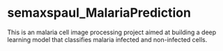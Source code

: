 # semaxspaul_MalariaPrediction
This is an malaria cell image processing project aimed at building a deep learning model that classifies malaria infected and non-infected cells.

